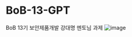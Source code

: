 # BoB-13-GPT
BoB 13기 보안제품개발 강대명 멘토님 과제
![image](https://github.com/user-attachments/assets/9c224a91-3a52-4a0b-b9a2-c7f1ee8a5c0f)
